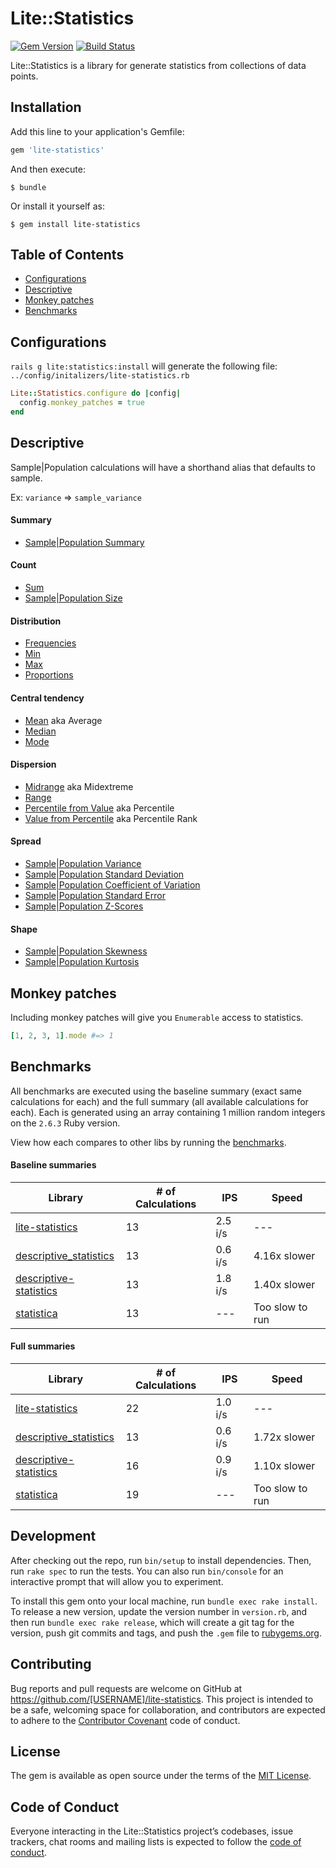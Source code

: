# Lite::Statistics

[![Gem Version](https://badge.fury.io/rb/lite-statistics.svg)](http://badge.fury.io/rb/lite-statistics)
[![Build Status](https://travis-ci.org/drexed/lite-statistics.svg?branch=master)](https://travis-ci.org/drexed/lite-statistics)

Lite::Statistics is a library for generate statistics from collections of data points.

## Installation

Add this line to your application's Gemfile:

```ruby
gem 'lite-statistics'
```

And then execute:

    $ bundle

Or install it yourself as:

    $ gem install lite-statistics

## Table of Contents

* [Configurations](#configurations)
* [Descriptive](#descriptive)
* [Monkey patches](#monkey-patches)
* [Benchmarks](#benchmarks)

## Configurations

`rails g lite:statistics:install` will generate the following file:
`../config/initalizers/lite-statistics.rb`

```ruby
Lite::Statistics.configure do |config|
  config.monkey_patches = true
end
```

## Descriptive

Sample|Population calculations will have a shorthand alias that defaults to sample.

Ex: `variance` => `sample_variance`

#### Summary

* [Sample|Population Summary](https://github.com/drexed/lite-statistics/blob/master/docs/descriptive/SUMMARY.md)

#### Count

* [Sum](https://github.com/drexed/lite-statistics/blob/master/docs/descriptive/SUM.md)
* [Sample|Population Size](https://github.com/drexed/lite-statistics/blob/master/docs/descriptive/SIZE.md)

#### Distribution

* [Frequencies](https://github.com/drexed/lite-statistics/blob/master/docs/descriptive/FREQUENCIES.md)
* [Min](https://github.com/drexed/lite-statistics/blob/master/docs/descriptive/MIN.md)
* [Max](https://github.com/drexed/lite-statistics/blob/master/docs/descriptive/MAX.md)
* [Proportions](https://github.com/drexed/lite-statistics/blob/master/docs/descriptive/PROPORTIONS.md)

#### Central tendency

* [Mean](https://github.com/drexed/lite-statistics/blob/master/docs/descriptive/MEAN.md) aka Average
* [Median](https://github.com/drexed/lite-statistics/blob/master/docs/descriptive/MEDIAN.md)
* [Mode](https://github.com/drexed/lite-statistics/blob/master/docs/descriptive/MODE.md)

#### Dispersion

* [Midrange](https://github.com/drexed/lite-statistics/blob/master/docs/descriptive/MIDRANGE.md) aka Midextreme
* [Range](https://github.com/drexed/lite-statistics/blob/master/docs/descriptive/RANGE.md)
* [Percentile from Value](https://github.com/drexed/lite-statistics/blob/master/docs/descriptive/PERCENTILE_FROM_VALUE.md) aka Percentile
* [Value from Percentile](https://github.com/drexed/lite-statistics/blob/master/docs/descriptive/VALUE_FROM_PERCENTILE.md) aka Percentile Rank

#### Spread

* [Sample|Population Variance](https://github.com/drexed/lite-statistics/blob/master/docs/descriptive/VARIANCE.md)
* [Sample|Population Standard Deviation](https://github.com/drexed/lite-statistics/blob/master/docs/descriptive/STANDARD_DEVIATION.md)
* [Sample|Population Coefficient of Variation](https://github.com/drexed/lite-statistics/blob/master/docs/descriptive/COEFFICIENT_OF_VARIATION.md)
* [Sample|Population Standard Error](https://github.com/drexed/lite-statistics/blob/master/docs/descriptive/STANDARD_ERROR.md)
* [Sample|Population Z-Scores](https://github.com/drexed/lite-statistics/blob/master/docs/descriptive/ZSCORES.md)

#### Shape

* [Sample|Population Skewness](https://github.com/drexed/lite-statistics/blob/master/docs/descriptive/SKEWNESS.md)
* [Sample|Population Kurtosis](https://github.com/drexed/lite-statistics/blob/master/docs/descriptive/KURTOSIS.md)

## Monkey patches

Including monkey patches will give you `Enumerable` access to statistics.

```ruby
[1, 2, 3, 1].mode #=> 1
```

## Benchmarks

All benchmarks are executed using the baseline summary (exact same calculations for each)
and the full summary (all available calculations for each). Each is generated
using an array containing 1 million random integers on the `2.6.3` Ruby version.

View how each compares to other libs by running the [benchmarks](https://github.com/drexed/lite-statistics/tree/master/benchmarks).

#### Baseline summaries

Library | # of Calculations | IPS | Speed
--- | --- | --- | ---
[lite-statistics](https://github.com/drexed/lite-statistics) | 13 | 2.5 i/s | ---
[descriptive_statistics](https://github.com/thirtysixthspan/descriptive_statistics) | 13 | 0.6 i/s | 4.16x  slower
[descriptive-statistics](https://github.com/jtescher/descriptive-statistics) | 13 | 1.8 i/s | 1.40x  slower
[statistica](https://github.com/tab300/Statistica) | 13 | --- | Too slow to run

#### Full summaries

Library | # of Calculations | IPS | Speed
--- | --- | --- | ---
[lite-statistics](https://github.com/drexed/lite-statistics) | 22 | 1.0 i/s | ---
[descriptive_statistics](https://github.com/thirtysixthspan/descriptive_statistics) | 13 | 0.6 i/s | 1.72x  slower
[descriptive-statistics](https://github.com/jtescher/descriptive-statistics) | 16 | 0.9 i/s | 1.10x  slower
[statistica](https://github.com/tab300/Statistica) | 19 | --- | Too slow to run

## Development

After checking out the repo, run `bin/setup` to install dependencies. Then, run `rake spec` to run the tests. You can also run `bin/console` for an interactive prompt that will allow you to experiment.

To install this gem onto your local machine, run `bundle exec rake install`. To release a new version, update the version number in `version.rb`, and then run `bundle exec rake release`, which will create a git tag for the version, push git commits and tags, and push the `.gem` file to [rubygems.org](https://rubygems.org).

## Contributing

Bug reports and pull requests are welcome on GitHub at https://github.com/[USERNAME]/lite-statistics. This project is intended to be a safe, welcoming space for collaboration, and contributors are expected to adhere to the [Contributor Covenant](http://contributor-covenant.org) code of conduct.

## License

The gem is available as open source under the terms of the [MIT License](https://opensource.org/licenses/MIT).

## Code of Conduct

Everyone interacting in the Lite::Statistics project’s codebases, issue trackers, chat rooms and mailing lists is expected to follow the [code of conduct](https://github.com/[USERNAME]/lite-statistics/blob/master/CODE_OF_CONDUCT.md).
